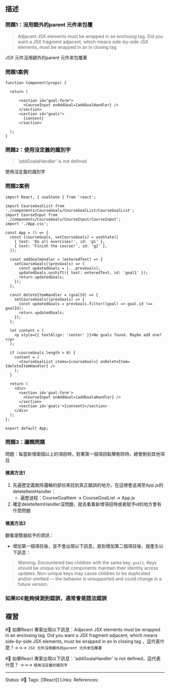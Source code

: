 ## 描述



### 問題1：沒用額外的parent 元件來包覆

> Adjacent JSX elements must be wrapped in an enclosing tag. Did you want a JSX fragment
> adjacent, which means side-by-side JSX elements, must be wrapped in an in closing tag

JSX 元件沒用額外的parent 元件來包覆著

### 問題1案例
```
function Component(props) {

  return (

      <section id="goal-form">
        <CourseInput onAddGoal={addGoalHandler} />
      </section>
      <section id="goals">
        {content}
      </section>

  );
}
```


### 問題2：使用沒定義的識別字

> 'addGoalaHandler' is not defined

使用沒定義的識別字

### 問題2案例

```
import React, { useState } from 'react';

import CourseGoalList from './components/CourseGoals/CourseGoalList/CourseGoalList';
import CourseInput from './components/CourseGoals/CourseInput/CourseInput';
import './App.css';

const App = () => {
  const [courseGoals, setCourseGoals] = useState([
    { text: 'Do all exercises!', id: 'g1' },
    { text: 'Finish the course!', id: 'g2' },
  ]);

  const addGoalHandler = (enteredText) => {
    setCourseGoals((prevGoals) => {
      const updatedGoals = [...prevGoals];
      updatedGoals.unshift({ text: enteredText, id: 'goal1' });
      return updatedGoals;
    });
  };

  const deleteItemHandler = (goalId) => {
    setCourseGoals((prevGoals) => {
      const updatedGoals = prevGoals.filter((goal) => goal.id !== goalId);
      return updatedGoals;
    });
  };

  let content = (
    <p style={{ textAlign: 'center' }}>No goals found. Maybe add one?</p>
  );

  if (courseGoals.length > 0) {
    content = (
      <CourseGoalList items={courseGoals} onDeleteItem={deleteItemHandler} />
    );
  }

  return (
    <div>
      <section id='goal-form'>
        <CourseInput onAddGoal={addGoalaHandler} />
      </section>
      <section id='goals'>{content}</section>
    </div>
  );
};

export default App;

```


### 問題3：邏輯問題

問題：每當新增兩個以上的項目時，對著第一個項目點擊刪除時，總會刪到其他項目

#### 檢測方法1
1. 先遍歷定義刪除邏輯的部份來找到真正錯誤的地方，在這裡會追溯至App.js的deleteItemHandler：
	- 遍歷過程：CourseGoalItem -> CourseGoalList -> App.js
2. 確定deleteItemHandler沒問題，就去看看新增項目時或者賦予id的地方會有什麼問題


#### 檢測方法2

觀看瀏覽器給予的資訊：
- 增加第一個項目後，並不會出現以下訊息，直到增加第二個項目後，就產生以下訊息：
> Warning: Encountered two children with the same key, `goal1`. Keys should be unique so that components maintain their identity across updates. Non-unique keys may cause children to be duplicated and/or omitted — the behavior is unsupported and could change in a future version.



### 如果IDE能夠偵測到錯誤，通常會是語法錯誤



## 複習
#🧠 如果React 專案出現以下訊息：Adjacent JSX elements must be wrapped in an enclosing tag. Did you want a JSX fragment adjacent, which means side-by-side JSX elements, must be wrapped in an in closing tag ，這代表什麼？->->-> `JSX 元件沒用額外的parent 元件來包覆著`
<!--SR:!2023-03-17,116,250-->

#🧠 如果React 專案出現以下訊息：'addGoalaHandler' is not defined，這代表什麼？ ->->-> `使用沒定義的識別字`
<!--SR:!2023-05-30,163,250-->


---
Status: #🌱 
Tags:
[[React]]
Links:
References: